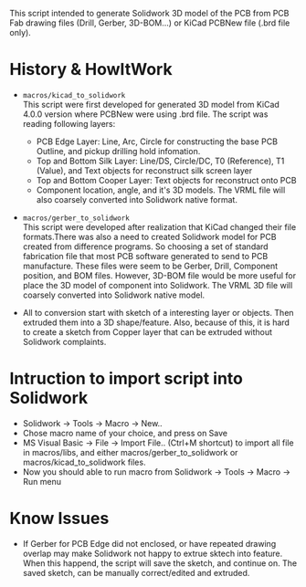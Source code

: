 This script intended to generate Solidwork 3D model of the PCB from PCB Fab
drawing files (Drill, Gerber, 3D-BOM...) or KiCad PCBNew file (.brd file
only).

# History & HowItWork
  * ``macros/kicad_to_solidwork`` \
  This script were first developed for generated 3D model from KiCad 4.0.0
  version where PCBNew were using .brd file. The script was reading
  following layers:
    * PCB Edge Layer: Line, Arc, Circle for constructing the base PCB
      Outline, and pickup drilling hold infomation.
    * Top and Bottom Silk Layer: Line/DS, Circle/DC, T0 (Reference), T1
      (Value), and Text objects for reconstruct silk screen layer
    * Top and Bottom Cooper Layer: Text objects for reconstruct onto PCB
    * Component location, angle, and it's 3D models. The VRML file will
      also coarsely converted into Solidwork native format.

  * ``macros/gerber_to_solidwork`` \
  This script were developed after realization that KiCad changed their
  file formats.There was also a need to created Solidwork model for PCB
  created from difference programs. So choosing a set of standard
  fabrication file that most PCB software generated to send to PCB
  manufacture. These files were seem to be Gerber, Drill, Component
  position, and BOM files. However, 3D-BOM file would be more useful for
  place the 3D model of component into Solidwork. The VRML 3D file will
  coarsely converted into Solidwork native model.

  * All to conversion start with sketch of a interesting layer or objects.
    Then extruded them into a 3D shape/feature. Also, because of this, it
    is hard to create a sketch from Copper layer that can be extruded
    without Solidwork complaints. 

# Intruction to import script into Solidwork
  * Solidwork -> Tools -> Macro -> New..
  * Chose macro name of your choice, and press on Save
  * MS Visual Basic -> File -> Import File.. (Ctrl+M shortcut) to import
    all file in macros/libs, and either macros/gerber_to_solidwork or
    macros/kicad_to_solidwork files.
  * Now you should able to run macro from Solidwork -> Tools -> Macro ->
    Run menu

# Know Issues
  * If Gerber for PCB Edge did not enclosed, or have repeated drawing
    overlap may make Solidwork not happy to extrue sktech into feature.
    When this happend, the script will save the sketch, and continue on.
    The saved sketch, can be manually correct/edited and extruded.

